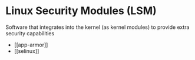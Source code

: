 # Linux Security Modules (LSM)
Software that integrates into the kernel (as kernel modules) to provide extra security capabilities

* [[app-armor]]
* [[selinux]]
